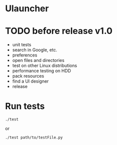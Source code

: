 Ulauncher
=========

# TODO before release v1.0

* unit tests
* search in Google, etc.
* preferences
* open files and directories
* test on other Linux distributions
* performance testing on HDD
* pack resources
* find a UI designer
* release

Run tests
=========

`./test`

or

`./test path/to/testFile.py`